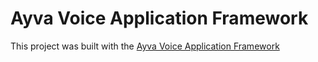 # Ayva Voice Application Framework

This project was built with the [Ayva Voice Application Framework](https://github.com/rflabs/ayva)
